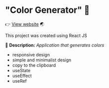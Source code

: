 # "Color Generator" :art:
👉 <a href="https://jm-color-generator.netlify.app/">View website</a> :earth_asia:

This project was created using React JS

📌 **Description:** *Application that generates colors*

- responsive design
- simple and minimalist design
- copy to the clipboard
- useState
- useEffect
- useRef
